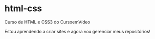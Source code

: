 # html-css
Curso de HTML e CSS3 do CursoemVídeo

Estou aprendendo a criar sites e agora vou gerenciar meus repositórios!